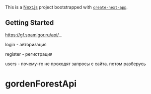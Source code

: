 This is a [Next.js](https://nextjs.org/) project bootstrapped with [`create-next-app`](https://github.com/vercel/next.js/tree/canary/packages/create-next-app).

## Getting Started

https://gf.spamigor.ru/api/...

login - авторизация

register - регистрация

users - почему-то не проходят запросы с сайта. потом разберусь

# gordenForestApi
